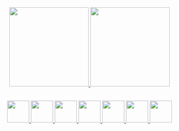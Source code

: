 

<div align="center">
  <a href="https://github.com/Kayky-Mattos">
  <img height="180em" src="https://github-readme-stats.vercel.app/api?username=Kayky-Mattos&show_icons=true&theme=dark&include_all_commits=true&count_private=true"/>
  <img height="180em" src="https://github-readme-stats.vercel.app/api/top-langs/?username=Kayky-Mattos&layout=compact&langs_count=7&theme=dark"/>
</div>
  
##
  <div align="center">
  <img src="https://cdn.jsdelivr.net/gh/devicons/devicon/icons/androidstudio/androidstudio-original.svg", width="50", height="50"/>
  <img src="https://cdn.jsdelivr.net/gh/devicons/devicon/icons/groovy/groovy-original.svg", width="50", height="50" />
  <img src="https://experience.sap.com/fiori-design-web/wp-content/themes/guidelines/assets/sap.png", width="50", height="50", /> 
  <img src="https://logowik.com/content/uploads/images/microsoft-sql-server4529.jpg", width="50", height="50", bgcolor="white" />
  <img src="https://cdn.jsdelivr.net/gh/devicons/devicon/icons/kotlin/kotlin-original.svg", width="50", height="50" />
  <img src="https://cdn.jsdelivr.net/gh/devicons/devicon/icons/java/java-original.svg", width="50", height="50"  />
  <img src="https://cdn.jsdelivr.net/gh/devicons/devicon/icons/javascript/javascript-original.svg", width="50", height="50"/>
  </ div>
